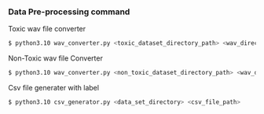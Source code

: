 ### Data Pre-processing command
Toxic wav file converter

```bash
$ python3.10 wav_converter.py <toxic_dataset_directory_path> <wav_directory_path> toxic
```
Non-Toxic wav file Converter

```bash
$ python3.10 wav_converter.py <non_toxic_dataset_directory_path> <wav_directory_path> non-toxic
```

Csv file generater with label

```bash
$ python3.10 csv_generator.py <data_set_directory> <csv_file_path>
```